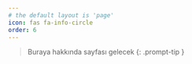 ```yaml
---
# the default layout is 'page'
icon: fas fa-info-circle
order: 6
---
```


> Buraya hakkında sayfası gelecek
{: .prompt-tip }
